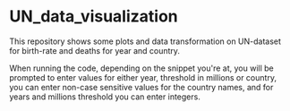 # UN_data_visualization
This repository shows some plots and data transformation on UN-dataset for birth-rate and deaths for year and country.

When running the code, depending on the snippet you're at, you will be prompted to enter values for either year, threshold in millions or country, you can enter non-case sensitive values for the country names, and for years and millions threshold you can enter integers.
